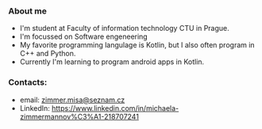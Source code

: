 ### About me
 - I'm student at Faculty of information technology CTU in Prague.
 - I'm focussed on Software engeneering
 - My favorite programming langulage is Kotlin, but I also often program in C++ and Python.
 - Currently I'm learning to program android apps in Kotlin.

### Contacts:
- email: zimmer.misa@seznam.cz
- LinkedIn: https://www.linkedin.com/in/michaela-zimmermannov%C3%A1-218707241

